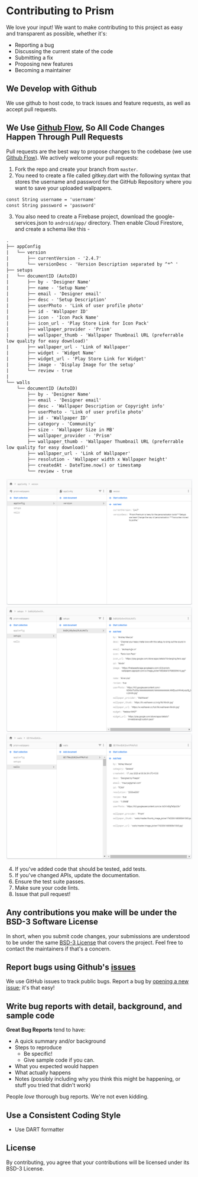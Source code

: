 # Contributing to Prism
We love your input! We want to make contributing to this project as easy and transparent as possible, whether it's:

- Reporting a bug
- Discussing the current state of the code
- Submitting a fix
- Proposing new features
- Becoming a maintainer

## We Develop with Github
We use github to host code, to track issues and feature requests, as well as accept pull requests.

## We Use [Github Flow](https://guides.github.com/introduction/flow/index.html), So All Code Changes Happen Through Pull Requests
Pull requests are the best way to propose changes to the codebase (we use [Github Flow](https://guides.github.com/introduction/flow/index.html)). We actively welcome your pull requests:

1. Fork the repo and create your branch from `master`.
2. You need to create a file called gitkey.dart with the following syntax that stores the username and password for the GitHub Repository where you want to save your uploaded wallpapers.
```
const String username = 'username'
const String password = 'password'
```
3. You also need to create a Firebase project, download the google-services.json to `android/app/` directory. Then enable Cloud Firestore, and create a schema like this -
```
.
├── appConfig
|   └── version
|       ├── currentVersion - '2.4.7'
|       └── versionDesc - 'Version Description separated by ^*^ '
├── setups
|   └── documentID (AutoID)
|       ├── by - 'Designer Name'
|       ├── name - 'Setup Name'
|       ├── email - 'Designer email'
|       ├── desc - 'Setup Description'
|       ├── userPhoto - 'Link of user profile photo'
|       ├── id - 'Wallpaper ID'
|       ├── icon - 'Icon Pack Name'
|       ├── icon_url - 'Play Store Link for Icon Pack'
|       ├── wallpaper_provider - 'Prism'
|       ├── wallpaper_thumb - 'Wallpaper Thumbnail URL (preferrable low quality for easy download)'
|       ├── wallpaper_url - 'Link of Wallpaper'
|       ├── widget - 'Widget Name'
|       ├── widget_url - 'Play Store Link for Widget'
|       ├── image - 'Display Image for the setup'
|       └── review - true
|
└── walls
    └── documentID (AutoID)
        ├── by - 'Designer Name'
        ├── email - 'Designer email'
        ├── desc - 'Wallpaper Description or Copyright info'
        ├── userPhoto - 'Link of user profile photo'
        ├── id - 'Wallpaper ID'
        ├── category - 'Community'
        ├── size - 'Wallpaper Size in MB'
        ├── wallpaper_provider - 'Prism'
        ├── wallpaper_thumb - 'Wallpaper Thumbnail URL (preferrable low quality for easy download)'
        ├── wallpaper_url - 'Link of Wallpaper'
        ├── resolution - 'Wallpaper width x Wallpaper height'
        ├── createdAt - DateTime.now() or timestamp
        └── review - true
```

<img src="/demo/1.png">
<img src="/demo/2.png">
<img src="/demo/3.png">

4. If you've added code that should be tested, add tests.
5. If you've changed APIs, update the documentation.
6. Ensure the test suite passes.
7. Make sure your code lints.
8. Issue that pull request!

## Any contributions you make will be under the BSD-3 Software License
In short, when you submit code changes, your submissions are understood to be under the same [BSD-3 License](https://choosealicense.com/licenses/bsd-3-clause/) that covers the project. Feel free to contact the maintainers if that's a concern.

## Report bugs using Github's [issues](https://github.com/Hash-Studios/Prism/issues)
We use GitHub issues to track public bugs. Report a bug by [opening a new issue](https://github.com/Hash-Studios/Prism/issues/new); it's that easy!

## Write bug reports with detail, background, and sample code
**Great Bug Reports** tend to have:

- A quick summary and/or background
- Steps to reproduce
  - Be specific!
  - Give sample code if you can.
- What you expected would happen
- What actually happens
- Notes (possibly including why you think this might be happening, or stuff you tried that didn't work)

People *love* thorough bug reports. We're not even kidding.

## Use a Consistent Coding Style
* Use DART formatter

## License
By contributing, you agree that your contributions will be licensed under its BSD-3 License.
